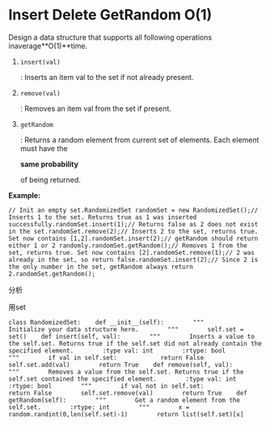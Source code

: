# Insert Delete GetRandom O\(1\)

Design a data structure that supports all following operations inaverage**O\(1\)**time.

1. `insert(val)`

   : Inserts an item val to the set if not already present.

2. `remove(val)`

   : Removes an item val from the set if present.

3. `getRandom`

   : Returns a random element from current set of elements. Each element must have the

   **same probability**

   of being returned.

**Example:**

```text
// Init an empty set.RandomizedSet randomSet = new RandomizedSet();// Inserts 1 to the set. Returns true as 1 was inserted successfully.randomSet.insert(1);// Returns false as 2 does not exist in the set.randomSet.remove(2);// Inserts 2 to the set, returns true. Set now contains [1,2].randomSet.insert(2);// getRandom should return either 1 or 2 randomly.randomSet.getRandom();// Removes 1 from the set, returns true. Set now contains [2].randomSet.remove(1);// 2 was already in the set, so return false.randomSet.insert(2);// Since 2 is the only number in the set, getRandom always return 2.randomSet.getRandom();
```

分析

用set

```text
class RandomizedSet:    def __init__(self):        """        Initialize your data structure here.        """        self.set = set()    def insert(self, val):        """        Inserts a value to the self.set. Returns true if the self.set did not already contain the specified element.        :type val: int        :rtype: bool        """        if val in self.set:            return False        self.set.add(val)        return True    def remove(self, val):        """        Removes a value from the self.set. Returns true if the self.set contained the specified element.        :type val: int        :rtype: bool        """        if val not in self.set:            return False        self.set.remove(val)        return True    def getRandom(self):        """        Get a random element from the self.set.        :rtype: int        """        x = random.randint(0,len(self.set)-1)        return list(self.set)[x]
```

